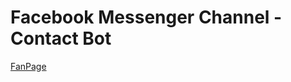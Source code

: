 # Facebook Messenger Channel - Contact Bot



[FanPage](https://www.facebook.com/ContactBot-532201370302663/)
